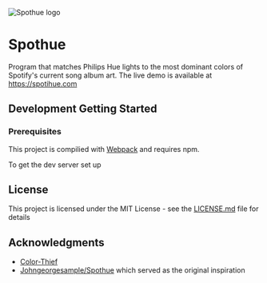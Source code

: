 ![Spothue logo](http://johngeorgesample.com/documents/images/spothue.png)

# Spothue

Program that matches Philips Hue lights to the most dominant colors of Spotify's current song album art. The live demo is available at https://spotihue.com

## Development Getting Started
### Prerequisites

This project is compilied with [Webpack](http://webpack.js.org) and requires npm.

To get the dev server set up

## License

This project is licensed under the MIT License - see the [LICENSE.md](LICENSE.md) file for details

## Acknowledgments
* [Color-Thief](https://github.com/lokesh/color-thief)
* [Johngeorgesample/Spothue](https://github.com/Johngeorgesample/Spothue) which served as the original inspiration